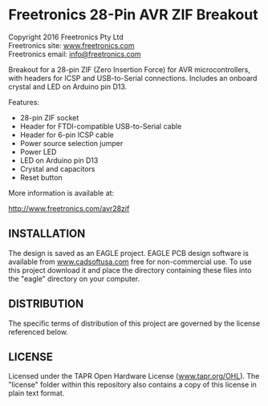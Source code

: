 Freetronics 28-Pin AVR ZIF Breakout
===================================
Copyright 2016 Freetronics Pty Ltd  
Freetronics site:  www.freetronics.com  
Freetronics email: info@freetronics.com  

Breakout for a 28-pin ZIF (Zero Insertion Force) for AVR microcontrollers,
with headers for ICSP and USB-to-Serial connections. Includes an onboard
crystal and LED on Arduino pin D13.

Features:

 * 28-pin ZIF socket
 * Header for FTDI-compatible USB-to-Serial cable
 * Header for 6-pin ICSP cable
 * Power source selection jumper
 * Power LED
 * LED on Arduino pin D13
 * Crystal and capacitors
 * Reset button

More information is available at:

  http://www.freetronics.com/avr28zif


INSTALLATION
------------
The design is saved as an EAGLE project. EAGLE PCB design software is
available from www.cadsoftusa.com free for non-commercial use. To use
this project download it and place the directory containing these files
into the "eagle" directory on your computer.


DISTRIBUTION
------------
The specific terms of distribution of this project are governed by the
license referenced below.


LICENSE
-------
Licensed under the TAPR Open Hardware License (www.tapr.org/OHL).
The "license" folder within this repository also contains a copy of
this license in plain text format.
